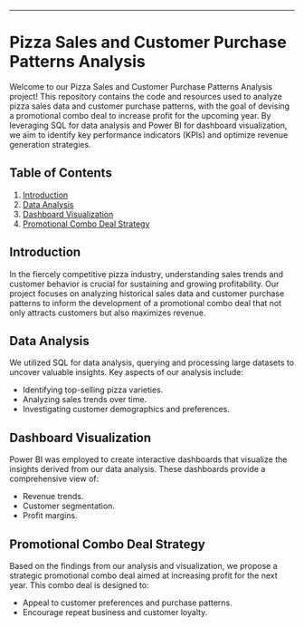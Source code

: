 
---

# Pizza Sales and Customer Purchase Patterns Analysis

Welcome to our Pizza Sales and Customer Purchase Patterns Analysis project! This repository contains the code and resources used to analyze pizza sales data and customer purchase patterns, with the goal of devising a promotional combo deal to increase profit for the upcoming year. By leveraging SQL for data analysis and Power BI for dashboard visualization, we aim to identify key performance indicators (KPIs) and optimize revenue generation strategies.

## Table of Contents
1. [Introduction](#introduction)
2. [Data Analysis](#data-analysis)
3. [Dashboard Visualization](#dashboard-visualization)
4. [Promotional Combo Deal Strategy](#promotional-combo-deal-strategy)


## Introduction
In the fiercely competitive pizza industry, understanding sales trends and customer behavior is crucial for sustaining and growing profitability. Our project focuses on analyzing historical sales data and customer purchase patterns to inform the development of a promotional combo deal that not only attracts customers but also maximizes revenue.

## Data Analysis
We utilized SQL for data analysis, querying and processing large datasets to uncover valuable insights. Key aspects of our analysis include:
- Identifying top-selling pizza varieties.
- Analyzing sales trends over time.
- Investigating customer demographics and preferences.

## Dashboard Visualization
Power BI was employed to create interactive dashboards that visualize the insights derived from our data analysis. These dashboards provide a comprehensive view of:
- Revenue trends.
- Customer segmentation.
- Profit margins.

## Promotional Combo Deal Strategy
Based on the findings from our analysis and visualization, we propose a strategic promotional combo deal aimed at increasing profit for the next year. This combo deal is designed to:
- Appeal to customer preferences and purchase patterns.
- Encourage repeat business and customer loyalty.
